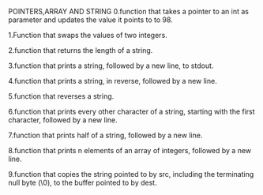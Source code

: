POINTERS,ARRAY AND STRING
0.function that takes a pointer to an int as parameter and updates the value it points to to 98.

1.Function that swaps the values of two integers.

2.function that returns the length of a string.

3.function that prints a string, followed by a new line, to stdout.

4.function that prints a string, in reverse, followed by a new line.

5.function that reverses a string.

6.function that prints every other character of a string, starting with the first character, followed by a new line.

7.function that prints half of a string, followed by a new line.

8.function that prints n elements of an array of integers, followed by a new line.

9.function that copies the string pointed to by src, including the terminating null byte (\0), to the buffer pointed to by dest.
